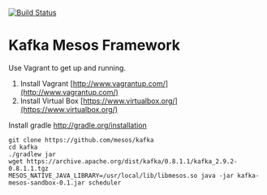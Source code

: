 [![Build Status](https://travis-ci.org/mesosphere/kafka.svg?branch=master)](https://travis-ci.org/mesosphere/kafka)

Kafka Mesos Framework
======================

Use Vagrant to get up and running.

1) Install Vagrant [http://www.vagrantup.com/](http://www.vagrantup.com/)  
2) Install Virtual Box [https://www.virtualbox.org/](https://www.virtualbox.org/)  

Install gradle http://gradle.org/installation

    git clone https://github.com/mesos/kafka
    cd kafka
    ./gradlew jar
    wget https://archive.apache.org/dist/kafka/0.8.1.1/kafka_2.9.2-0.8.1.1.tgz
    MESOS_NATIVE_JAVA_LIBRARY=/usr/local/lib/libmesos.so java -jar kafka-mesos-sandbox-0.1.jar scheduler

